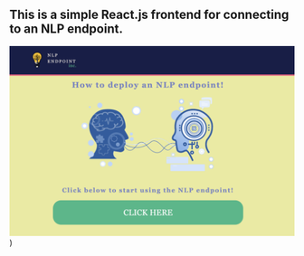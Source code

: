 ## This is a simple React.js frontend for connecting to an NLP endpoint. 

![](https://github.com/s-cafferty-nlp/nlp_endpoint_frontend/blob/main/public/images/nlp_frontend_1.png))
